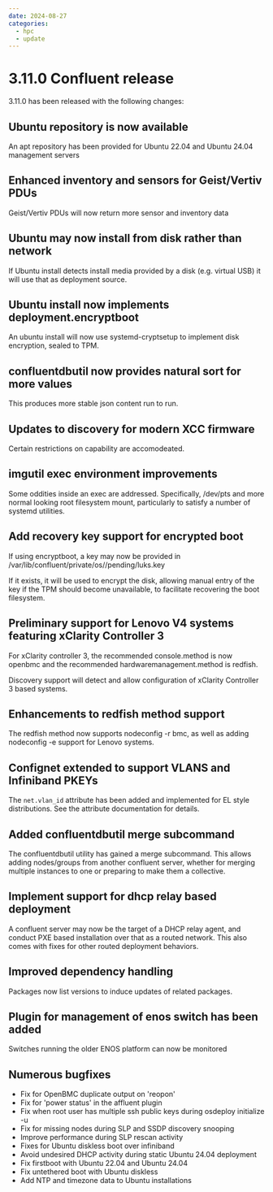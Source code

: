 ```yaml
---
date: 2024-08-27
categories:
  - hpc
  - update
---
```


# 3.11.0 Confluent release

3.11.0 has been released with the following changes:
<!-- more -->

## Ubuntu repository is now available

An apt repository has been provided for Ubuntu 22.04 and Ubuntu 24.04 management servers


## Enhanced inventory and sensors for Geist/Vertiv PDUs

Geist/Vertiv PDUs will now return more sensor and inventory data

## Ubuntu may now install from disk rather than network

If Ubuntu install detects install media provided by a disk (e.g. virtual USB) it will use that as deployment source.

## Ubuntu install now implements deployment.encryptboot

An ubuntu install will now use systemd-cryptsetup to implement disk encryption, sealed to TPM.

## confluentdbutil now provides natural sort for more values

This produces more stable json content run to run.

## Updates to discovery for modern XCC firmware

Certain restrictions on capability are accomodeated.

## imgutil exec environment improvements

Some oddities inside an exec are addressed. Specifically, /dev/pts and more normal looking root filesystem mount, particularly to satisfy a number of systemd utilities.

## Add recovery key support for encrypted boot

If using encryptboot, a key may now be provided in /var/lib/confluent/private/os/<profile>/pending/luks.key

If it exists, it will be used to encrypt the disk, allowing manual entry of the key if the TPM should become unavailable, to facilitate
recovering the boot filesystem.

## Preliminary support for Lenovo V4 systems featuring xClarity Controller 3

For xClarity controller 3, the recommended console.method is now openbmc and the recommended hardwaremanagement.method is redfish.

Discovery support will detect and allow configuration of xClarity Controller 3 based systems.

## Enhancements to redfish method support

The redfish method now supports nodeconfig -r bmc, as well as adding nodeconfig -e support for Lenovo systems.

## Confignet extended to support VLANS and Infiniband PKEYs

The `net.vlan_id` attribute has been added and implemented for EL style distributions.  See the attribute documentation for details.

## Added confluentdbutil merge subcommand

The confluentdbutil utility has gained a merge subcommand.  This allows adding nodes/groups from another confluent server, whether for merging
multiple instances to one or preparing to make them a collective.

## Implement support for dhcp relay based deployment

A confluent server may now be the target of a DHCP relay agent, and conduct PXE based installation over that as a routed network. This
also comes with fixes for other routed deployment behaviors.

## Improved dependency handling

Packages now list versions to induce updates of related packages.

## Plugin for management of enos switch has been added

Switches running the older ENOS platform can now be monitored

## Numerous bugfixes

 - Fix for OpenBMC duplicate output on 'reopon'
 - Fix for 'power status' in the affluent plugin
 - Fix when root user has multiple ssh public keys during osdeploy initialize -u
 - Fix for missing nodes during SLP and SSDP discovery snooping
 - Improve performance during SLP rescan activity
 - Fixes for Ubuntu diskless boot over infiniband
 - Avoid undesired DHCP activity during static Ubuntu 24.04 deployment
 - Fix firstboot with Ubuntu 22.04 and Ubuntu 24.04
 - Fix untethered boot with Ubuntu diskless
 - Add NTP and timezone data to Ubuntu installations
